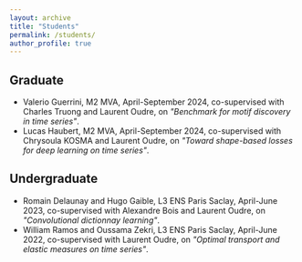 ```yaml
---
layout: archive
title: "Students"
permalink: /students/
author_profile: true
---
```



## Graduate
- Valerio Guerrini, M2 MVA, April-September 2024, co-supervised with Charles Truong and Laurent Oudre, on *"Benchmark for motif discovery in time series"*. 
- Lucas Haubert, M2 MVA, April-September 2024, co-supervised with Chrysoula KOSMA and Laurent Oudre, on *"Toward shape-based losses for deep learning on time series"*. 


## Undergraduate
- Romain Delaunay and Hugo Gaible, L3 ENS Paris Saclay, April-June 2023, co-supervised with Alexandre Bois and Laurent Oudre, on *"Convolutional dictionnay learning"*. 
- William Ramos and Oussama Zekri, L3 ENS Paris Saclay, April-June 2022, co-supervised with Laurent Oudre, on *"Optimal transport and elastic measures on time series"*.  